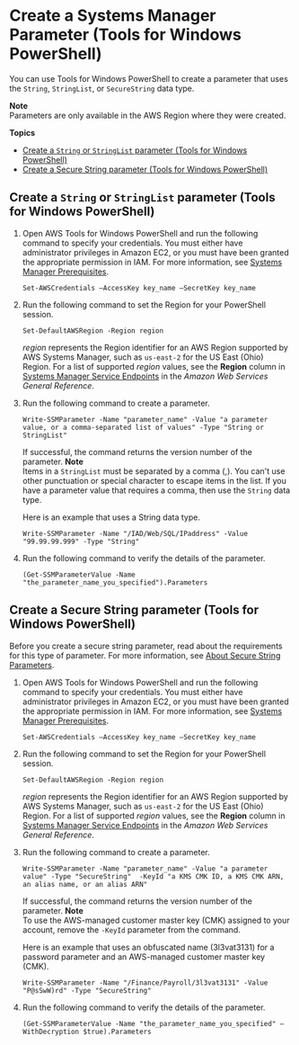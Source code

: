 # Create a Systems Manager Parameter \(Tools for Windows PowerShell\)<a name="param-create-ps"></a>

You can use Tools for Windows PowerShell to create a parameter that uses the `String`, `StringList`, or `SecureString` data type\. 

**Note**  
Parameters are only available in the AWS Region where they were created\.

**Topics**
+ [Create a `String` or `StringList` parameter \(Tools for Windows PowerShell\)](#param-create-ps-string-stringlist)
+ [Create a Secure String parameter \(Tools for Windows PowerShell\)](#param-create-ps-securestring)

## Create a `String` or `StringList` parameter \(Tools for Windows PowerShell\)<a name="param-create-ps-string-stringlist"></a>

1. Open AWS Tools for Windows PowerShell and run the following command to specify your credentials\. You must either have administrator privileges in Amazon EC2, or you must have been granted the appropriate permission in IAM\. For more information, see [Systems Manager Prerequisites](systems-manager-prereqs.md)\.

   ```
   Set-AWSCredentials –AccessKey key_name –SecretKey key_name
   ```

1. Run the following command to set the Region for your PowerShell session\. 

   ```
   Set-DefaultAWSRegion -Region region
   ```

   *region* represents the Region identifier for an AWS Region supported by AWS Systems Manager, such as `us-east-2` for the US East \(Ohio\) Region\. For a list of supported *region* values, see the **Region** column in [Systems Manager Service Endpoints](https://docs.aws.amazon.com/general/latest/gr/ssm.html#ssm_region) in the *Amazon Web Services General Reference*\.

1. Run the following command to create a parameter\.

   ```
   Write-SSMParameter -Name "parameter_name" -Value "a parameter value, or a comma-separated list of values" -Type "String or StringList"
   ```

   If successful, the command returns the version number of the parameter\.
**Note**  
Items in a `StringList` must be separated by a comma \(,\)\. You can't use other punctuation or special character to escape items in the list\. If you have a parameter value that requires a comma, then use the `String` data type\.

   Here is an example that uses a String data type\.

   ```
   Write-SSMParameter -Name "/IAD/Web/SQL/IPaddress" -Value "99.99.99.999" -Type "String"
   ```

1. Run the following command to verify the details of the parameter\.

   ```
   (Get-SSMParameterValue -Name "the_parameter_name_you_specified").Parameters
   ```

## Create a Secure String parameter \(Tools for Windows PowerShell\)<a name="param-create-ps-securestring"></a>

Before you create a secure string parameter, read about the requirements for this type of parameter\. For more information, see [About Secure String Parameters](sysman-paramstore-securestring.md)\.

1. Open AWS Tools for Windows PowerShell and run the following command to specify your credentials\. You must either have administrator privileges in Amazon EC2, or you must have been granted the appropriate permission in IAM\. For more information, see [Systems Manager Prerequisites](systems-manager-prereqs.md)\.

   ```
   Set-AWSCredentials –AccessKey key_name –SecretKey key_name
   ```

1. Run the following command to set the Region for your PowerShell session\.

   ```
   Set-DefaultAWSRegion -Region region
   ```

   *region* represents the Region identifier for an AWS Region supported by AWS Systems Manager, such as `us-east-2` for the US East \(Ohio\) Region\. For a list of supported *region* values, see the **Region** column in [Systems Manager Service Endpoints](https://docs.aws.amazon.com/general/latest/gr/ssm.html#ssm_region) in the *Amazon Web Services General Reference*\.

1. Run the following command to create a parameter\.

   ```
   Write-SSMParameter -Name "parameter_name" -Value "a parameter value" -Type "SecureString"  -KeyId "a KMS CMK ID, a KMS CMK ARN, an alias name, or an alias ARN"
   ```

   If successful, the command returns the version number of the parameter\.
**Note**  
To use the AWS\-managed customer master key \(CMK\) assigned to your account, remove the `-KeyId` parameter from the command\.

   Here is an example that uses an obfuscated name \(3l3vat3131\) for a password parameter and an AWS\-managed customer master key \(CMK\)\.

   ```
   Write-SSMParameter -Name "/Finance/Payroll/3l3vat3131" -Value "P@sSwW)rd" -Type "SecureString"
   ```

1. Run the following command to verify the details of the parameter\.

   ```
   (Get-SSMParameterValue -Name "the_parameter_name_you_specified" –WithDecryption $true).Parameters
   ```
